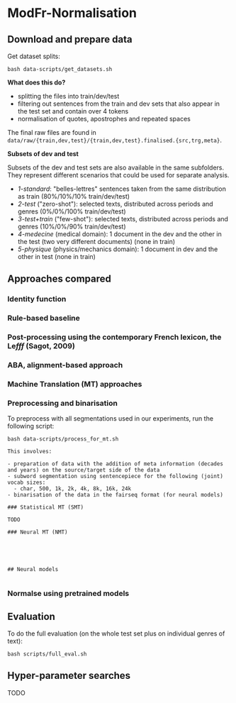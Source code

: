 # ModFr-Normalisation


## Download and prepare data

Get dataset splits:
```
bash data-scripts/get_datasets.sh
```


**What does this do?**

- splitting the files into train/dev/test
- filtering out sentences from the train and dev sets that also appear in the test set and contain over 4 tokens
- normalisation of quotes, apostrophes and repeated spaces

The final raw files are found in `data/raw/{train,dev,test}/{train,dev,test}.finalised.{src,trg,meta}`.

**Subsets of dev and test**

Subsets of the dev and test sets are also available in the same subfolders. 
They represent different scenarios that could be used for separate analysis.

- _1-standard_: "belles-lettres" sentences taken from the same distribution as train (80%/10%/10% train/dev/test)
- _2-test_ ("zero-shot"): selected texts, distributed across periods and genres (0%/0%/100% train/dev/test)
- _3-test+train_ ("few-shot"): selected texts, distributed across periods and genres (10%/0%/90% train/dev/test)
- _4-medecine_ (medical domain): 1 document in the dev and the other in the test (two very different documents) (none in train)
- _5-physique_ (physics/mechanics domain): 1 document in dev and the other in test (none in train)


## Approaches compared

### Identity function

### Rule-based baseline

### Post-processing using the contemporary French lexicon, the Le*fff* (Sagot, 2009)

### ABA, alignment-based approach

### Machine Translation (MT) approaches

### Preprocessing and binarisation

To preprocess with all segmentations used in our experiments, run the following script:

```
bash data-scripts/process_for_mt.sh

This involves:

- preparation of data with the addition of meta information (decades and years) on the source/target side of the data
- subword segmentation using sentencepiece for the following (joint) vocab sizes:
  - char, 500, 1k, 2k, 4k, 8k, 16k, 24k
- binarisation of the data in the fairseq format (for neural models)

### Statistical MT (SMT)

TODO

### Neural MT (NMT)





## Neural models


```

### Normalse using pretrained models





## Evaluation

To do the full evaluation (on the whole test set plus on individual genres of text):

`bash scripts/full_eval.sh`



## Hyper-parameter searches

TODO
